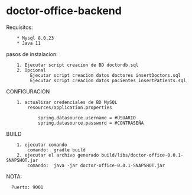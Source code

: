 # doctor-office-backend
Requisitos: 
        
        * Mysql 8.0.23
        * Java 11
        
pasos de instalacion:

        1. Ejecutar script creacion de BD doctordb.sql
        2. Opcional
             Ejecutar script creacion datos doctores insertDoctors.sql
             Ejecutar script creacion datos pacientes insertPatients.sql
CONFIGURACION

        1. actualizar credenciales de BD MySQL
            resources/application.properties
                
                spring.datasource.username = #USUARIO
                spring.datasource.password = #CONTRASEÑA
      
            
BUILD 

        1. ejecutar comando 
            comando:  gradle build
        2. ejecutar el archivo generado build/libs/doctor-office-0.0.1-SNAPSHOT.jar
            comando:  java -jar doctor-office-0.0.1-SNAPSHOT.jar
            
NOTA: 
    
      Puerto: 9001
        
        
